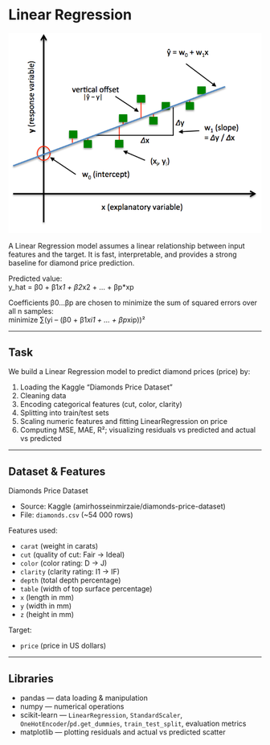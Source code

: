 # Linear Regression

![Linear Regression Illustration](./image.png)

A Linear Regression model assumes a linear relationship between input features and the target. It is fast, interpretable, and provides a strong baseline for diamond price prediction.

Predicted value:  
y_hat = β0 + β1*x1 + β2*x2 + … + βp*xp

Coefficients β0…βp are chosen to minimize the sum of squared errors over all n samples:  
minimize ∑(yi – (β0 + β1*xi1 + … + βp*xip))²

---

## Task

We build a Linear Regression model to predict diamond prices (price) by:  
1. Loading the Kaggle “Diamonds Price Dataset”  
2. Cleaning data  
3. Encoding categorical features (cut, color, clarity)  
4. Splitting into train/test sets  
5. Scaling numeric features and fitting LinearRegression on price  
6. Computing MSE, MAE, R²; visualizing residuals vs predicted and actual vs predicted  

---

## Dataset & Features

Diamonds Price Dataset  
- Source: Kaggle (amirhosseinmirzaie/diamonds-price-dataset)  
- File: `diamonds.csv` (~54 000 rows)  

Features used:  
- `carat` (weight in carats)  
- `cut` (quality of cut: Fair → Ideal)  
- `color` (color rating: D → J)  
- `clarity` (clarity rating: I1 → IF)  
- `depth` (total depth percentage)  
- `table` (width of top surface percentage)  
- `x` (length in mm)  
- `y` (width in mm)  
- `z` (height in mm)  

Target:  
- `price` (price in US dollars)  

---

## Libraries  
- pandas — data loading & manipulation  
- numpy — numerical operations  
- scikit-learn — `LinearRegression`, `StandardScaler`, `OneHotEncoder`/`pd.get_dummies`, `train_test_split`, evaluation metrics  
- matplotlib — plotting residuals and actual vs predicted scatter  
